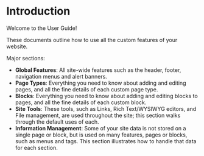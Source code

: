 # Introduction

Welcome to the User Guide!

These documents outline how to use all the custom features of your website. 

Major sections:
* **Global Features**: All site-wide features such as the header, footer, navigation menus and alert banners.
* **Page Types**: Everything you need to know about adding and editing pages, and all the fine details of each custom page type.
* **Blocks**: Everything you need to know about adding and editing blocks to pages, and all the fine details of each custom block.
* **Site Tools**: These tools, such as Links, Rich Text/WYSIWYG editors, and File management, are used throughout the site; this section walks through the default uses of each.
* **Information Management**: Some of your site data is not stored on a single page or block, but is used on many features, pages or blocks, such as menus and tags. This section illustrates how to handle that data for each section. <!-- ToDo: Edit this line to remove inaccurate descriptions, e.g. if there is no menu manager or tags/taxonomies in the site. -->
